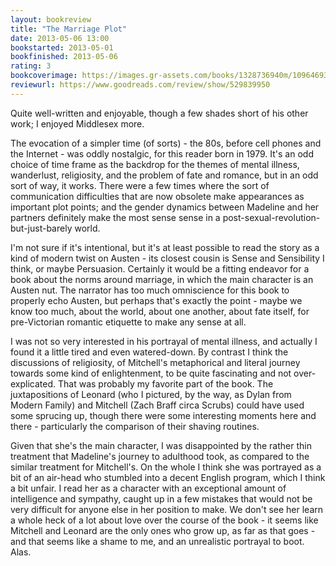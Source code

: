 ```yaml
---
layout: bookreview
title: "The Marriage Plot"
date: 2013-05-06 13:00
bookstarted: 2013-05-01
bookfinished: 2013-05-06
rating: 3
bookcoverimage: https://images.gr-assets.com/books/1328736940m/10964693.jpg
reviewurl: https://www.goodreads.com/review/show/529839950
---
```


Quite well-written and enjoyable, though a few shades short of his other work; I enjoyed Middlesex more.



The evocation of a simpler time (of sorts) - the 80s, before cell phones and the Internet - was oddly nostalgic, for this reader born in 1979. It's an odd choice of time frame as the backdrop for the themes of mental illness, wanderlust, religiosity, and the problem of fate and romance, but in an odd sort of way, it works. There were a few times where the sort of communication difficulties that are now obsolete make appearances as important plot points; and the gender dynamics between Madeline and her partners definitely make the most sense sense in a post-sexual-revolution-but-just-barely world.



I'm not sure if it's intentional, but it's at least possible to read the story as a kind of modern twist on Austen - its closest cousin is Sense and Sensibility I think, or maybe Persuasion. Certainly it would be a fitting endeavor for a book about the norms around marriage, in which the main character is an Austen nut. The narrator has too much omniscience for this book to properly echo Austen, but perhaps that's exactly the point - maybe we know too much, about the world, about one another, about fate itself, for pre-Victorian romantic etiquette to make any sense at all.



I was not so very interested in his portrayal of mental illness, and actually I found it a little tired and even watered-down. By contrast I think the discussions of religiosity, of Mitchell's metaphorical and literal journey towards some kind of enlightenment, to be quite fascinating and not over-explicated. That was probably my favorite part of the book. The juxtapositions of Leonard (who I pictured, by the way, as Dylan from Modern Family) and Mitchell (Zach Braff circa Scrubs) could have used some sprucing up, though there were some interesting moments here and there - particularly the comparison of their shaving routines.



Given that she's the main character, I was disappointed by the rather thin treatment that Madeline's journey to adulthood took, as compared to the similar treatment for Mitchell's. On the whole I think she was portrayed as a bit of an air-head who stumbled into a decent English program, which I think a bit unfair. I read her as a character with an exceptional amount of intelligence and sympathy, caught up in a few mistakes that would not be very difficult for anyone else in her position to make. We don't see her learn a whole heck of a lot about love over the course of the book - it seems like Mitchell and Leonard are the only ones who grow up, as far as that goes - and that seems like a shame to me, and an unrealistic portrayal to boot. Alas.